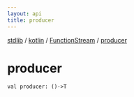 ```yaml
---
layout: api
title: producer
---
```

[stdlib](../../index.md) / [kotlin](../index.md) / [FunctionStream](index.md) / [producer](producer.md)

# producer

```
val producer: ()->T
```
